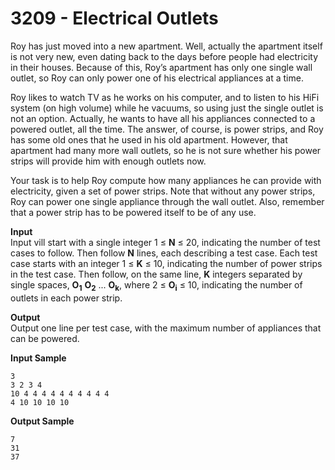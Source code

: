 # 3209 - Electrical Outlets

Roy has just moved into a new apartment. Well, actually the apartment itself is not very new, even dating back to the days before people had electricity in their houses. Because of this, Roy’s apartment has only one single wall outlet, so Roy can only power one of his electrical appliances at a time.

Roy likes to watch TV as he works on his computer, and to listen to his HiFi system (on high volume) while he vacuums, so using just the single outlet is not an option. Actually, he wants to have all his appliances connected to a powered outlet, all the time. The answer, of course, is power strips, and Roy has some old ones that he used in his old apartment. However, that apartment had many more wall outlets, so he is not sure whether his power strips will provide him with enough outlets now.

Your task is to help Roy compute how many appliances he can provide with electricity, given a set of power strips. Note that without any power strips, Roy can power one single appliance through the wall outlet. Also, remember that a power strip has to be powered itself to be of any use.

**Input**<br>
Input vill start with a single integer 1 ≤ **N** ≤ 20, indicating the number of test cases to follow. Then follow **N** lines, each describing a test case. Each test case starts with an integer 1 ≤ **K** ≤ 10, indicating the number of power strips in the test case. Then follow, on the same line, **K** integers separated by single spaces, **O<sub>1</sub>** **O<sub>2</sub>** ... **O<sub>k</sub>**, where 2 ≤ **O<sub>i</sub>** ≤ 10, indicating the number of outlets in each power strip.

**Output**<br>
Output one line per test case, with the maximum number of appliances that can be powered.

**Input Sample**
````
3 
3 2 3 4 
10 4 4 4 4 4 4 4 4 4 4 
4 10 10 10 10
````

**Output Sample**
````
7 
31 
37
````